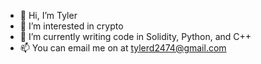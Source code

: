 - 👋 Hi, I’m Tyler 
- 👀 I’m interested in crypto
- 🌱 I’m currently writing code in Solidity, Python, and C++
- 📫 You can email me on at tylerd2474@gmail.com

<!---
a-Fig/a-Fig is a ✨ special ✨ repository because its `README.md` (this file) appears on your GitHub profile.
You can click the Preview link to take a look at your changes.
--->
